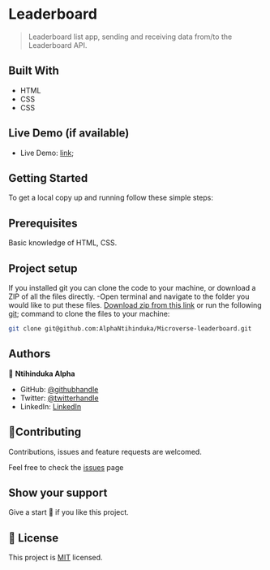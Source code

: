# Leaderboard
> Leaderboard list app, sending and receiving data from/to the Leaderboard API.

## Built With
- HTML
- CSS
- CSS
​
## Live Demo (if available)
- Live Demo: [link](https://alphantihinduka.github.io/Microverse-leaderboard/dist/);

## Getting Started
To get a local copy up and running follow these simple steps:

## Prerequisites
Basic knowledge of HTML, CSS.

## Project setup
If you installed git you can clone the code to your machine, or download a ZIP of all the files directly.
-Open terminal and navigate to the folder you would like to put these files.
[Download zip from this link](https://github.com/AlphaNtihinduka/Microverse-leaderboard/archive/refs/heads/main.zip)  or run the following [git](https://git-scm.com/downloads); command to clone the files to your machine:

```bash 
git clone git@github.com:AlphaNtihinduka/Microverse-leaderboard.git
```
## Authors
👤 **Ntihinduka Alpha**
- GitHub: [@githubhandle](https://github.com/AlphaNtihinduka)
- Twitter: [@twitterhandle](https://twitter.com/AlphaNtihinduka)
- LinkedIn: [LinkedIn](https://www.linkedin.com/in/ntihinduka-alpha-81bb7b22a/)

## 🤝Contributing
Contributions, issues and feature requests are welcomed.

Feel free to check the [issues](https://github.com/AlphaNtihinduka/Microverse-leaderboard/issues) page

## Show your support
Give a start 🌟 if you like this project.

## 📃 License
This project is [MIT](https://github.com/alphantihinduka/Microverse-leaderboard/blob/development/MIT.md) licensed.
